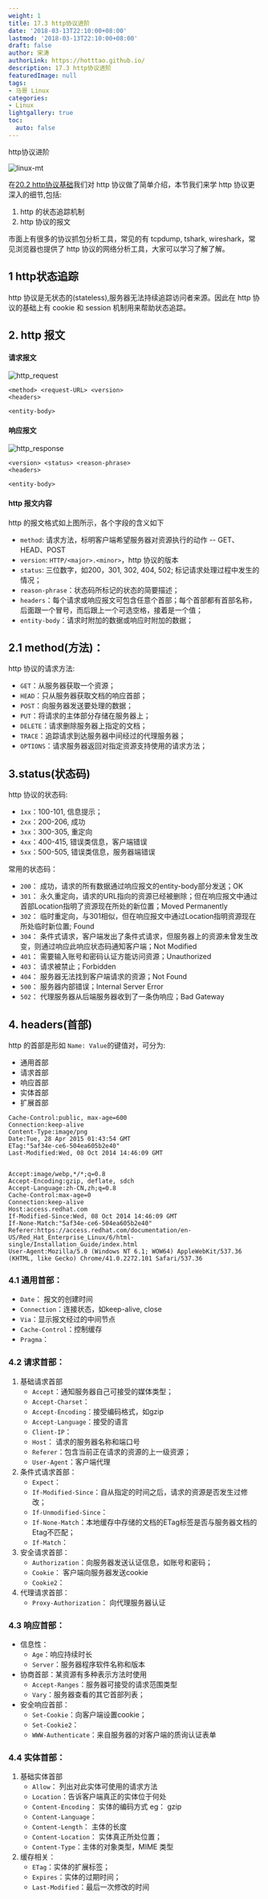 ```yaml
---
weight: 1
title: 17.3 http协议进阶
date: '2018-03-13T22:10:00+08:00'
lastmod: '2018-03-13T22:10:00+08:00'
draft: false
author: 宋涛
authorLink: https://hotttao.github.io/
description: 17.3 http协议进阶
featuredImage: null
tags:
- 马哥 Linux
categories:
- Linux
lightgallery: true
toc:
  auto: false
---
```


http协议进阶

![linux-mt](/images/linux_mt/linux_mt1.jpg)
<!-- more -->

在[20.2 http协议基础](20-web-apache/http协议基础.md)我们对 http 协议做了简单介绍，本节我们来学 http 协议更深入的细节,包括:
1. http 的状态追踪机制
1. http 协议的报文

市面上有很多的协议抓包分析工具，常见的有 tcpdump, tshark, wireshark，常见浏览器也提供了 http 协议的网络分析工具，大家可以学习了解了解。

## 1 http状态追踪
http 协议是无状态的(stateless),服务器无法持续追踪访问者来源。因此在 http 协议的基础上有 cookie 和 session 机制用来帮助状态追踪。

## 2. http 报文
#### 请求报文
![http_request](/images/linux_mt/http_request.png)

```
<method> <request-URL> <version>
<headers>

<entity-body>
```

#### 响应报文
![http_response](/images/linux_mt/http_response.png)

```
<version> <status> <reason-phrase>
<headers>

<entity-body>
```

#### http 报文内容
http 的报文格式如上图所示，各个字段的含义如下
- `method`: 请求方法，标明客户端希望服务器对资源执行的动作 -- GET、HEAD、POST
- `version`: `HTTP/<major>.<minor>`，http 协议的版本
- `status`: 三位数字，如200，301, 302, 404, 502; 标记请求处理过程中发生的情况；
- `reason-phrase`：状态码所标记的状态的简要描述；
- `headers`：每个请求或响应报文可包含任意个首部；每个首部都有首部名称，后面跟一个冒号，而后跟上一个可选空格，接着是一个值；
- `entity-body`：请求时附加的数据或响应时附加的数据；

## 2.1 method(方法)：
http 协议的请求方法:
- `GET`：从服务器获取一个资源；
- `HEAD`：只从服务器获取文档的响应首部；
- `POST`：向服务器发送要处理的数据；
- `PUT`：将请求的主体部分存储在服务器上；
- `DELETE`：请求删除服务器上指定的文档；
- `TRACE`：追踪请求到达服务器中间经过的代理服务器；
- `OPTIONS`：请求服务器返回对指定资源支持使用的请求方法；


## 3.status(状态码)
http 协议的状态码:
- `1xx`：100-101, 信息提示；
- `2xx`：200-206, 成功
- `3xx`：300-305, 重定向
- `4xx`：400-415, 错误类信息，客户端错误
- `5xx`：500-505, 错误类信息，服务器端错误

常用的状态码：
- `200`： 成功，请求的所有数据通过响应报文的entity-body部分发送；OK
- `301`： 永久重定向，请求的URL指向的资源已经被删除；但在响应报文中通过首部Location指明了资源现在所处的新位置；Moved Permanently
- `302`： 临时重定向，与301相似，但在响应报文中通过Location指明资源现在所处临时新位置; Found
- `304`： 条件式请求，客户端发出了条件式请求，但服务器上的资源未曾发生改变，则通过响应此响应状态码通知客户端；Not Modified
- `401`： 需要输入账号和密码认证方能访问资源；Unauthorized
- `403`： 请求被禁止；Forbidden
- `404`： 服务器无法找到客户端请求的资源；Not Found
- `500`： 服务器内部错误；Internal Server Error
- `502`： 代理服务器从后端服务器收到了一条伪响应；Bad Gateway

## 4. headers(首部)
http 的首部是形如 `Name: Value`的键值对，可分为:
- 通用首部
- 请求首部
- 响应首部
- 实体首部
- 扩展首部

```
Cache-Control:public, max-age=600
Connection:keep-alive
Content-Type:image/png
Date:Tue, 28 Apr 2015 01:43:54 GMT
ETag:"5af34e-ce6-504ea605b2e40"
Last-Modified:Wed, 08 Oct 2014 14:46:09 GMT


Accept:image/webp,*/*;q=0.8
Accept-Encoding:gzip, deflate, sdch
Accept-Language:zh-CN,zh;q=0.8
Cache-Control:max-age=0
Connection:keep-alive
Host:access.redhat.com
If-Modified-Since:Wed, 08 Oct 2014 14:46:09 GMT
If-None-Match:"5af34e-ce6-504ea605b2e40"
Referer:https://access.redhat.com/documentation/en-US/Red_Hat_Enterprise_Linux/6/html-single/Installation_Guide/index.html
User-Agent:Mozilla/5.0 (Windows NT 6.1; WOW64) AppleWebKit/537.36 (KHTML, like Gecko) Chrome/41.0.2272.101 Safari/537.36
```


### 4.1 通用首部：
- `Date`： 报文的创建时间
- `Connection`：连接状态，如keep-alive, close
- `Via`：显示报文经过的中间节点
- `Cache-Control`：控制缓存
- `Pragma`：

### 4.2 请求首部：
1. 基础请求首部
	- `Accept`：通知服务器自己可接受的媒体类型；
	- `Accept-Charset`：
	- `Accept-Encoding`：接受编码格式，如gzip
	- `Accept-Language`：接受的语言
	- `Client-IP`：
	- `Host`： 请求的服务器名称和端口号
	- `Referer`：包含当前正在请求的资源的上一级资源；
	- `User-Agent`：客户端代理
2. 条件式请求首部：
	- `Expect`：
	- `If-Modified-Since`：自从指定的时间之后，请求的资源是否发生过修改；
	- `If-Unmodified-Since`：
	- `If-None-Match`：本地缓存中存储的文档的ETag标签是否与服务器文档的Etag不匹配；
	- `If-Match`：
3. 安全请求首部：
	- `Authorization`：向服务器发送认证信息，如账号和密码；
	- `Cookie`： 客户端向服务器发送cookie
	- `Cookie2`：
4. 代理请求首部：
	- `Proxy-Authorization`： 向代理服务器认证

### 4.3 响应首部：
- 信息性：
    - `Age`：响应持续时长
    - `Server`：服务器程序软件名称和版本
- 协商首部：某资源有多种表示方法时使用
    - `Accept-Ranges`：服务器可接受的请求范围类型
    - `Vary`：服务器查看的其它首部列表；
- 安全响应首部：
    - `Set-Cookie`：向客户端设置cookie；
    - `Set-Cookie2`：
    - `WWW-Authenticate`：来自服务器的对客户端的质询认证表单

### 4.4 实体首部：
1. 基础实体首部
	- `Allow`： 列出对此实体可使用的请求方法
	- `Location`：告诉客户端真正的实体位于何处
	- `Content-Encoding`： 实体的编码方式 eg： gzip
	- `Content-Language`：
	- `Content-Length`： 主体的长度
	- `Content-Location`： 实体真正所处位置；
	- `Content-Type`：主体的对象类型，MIME 类型
2. 缓存相关：
	- `ETag`：实体的扩展标签；
	- `Expires`：实体的过期时间；
	- `Last-Modified`：最后一次修改的时间
